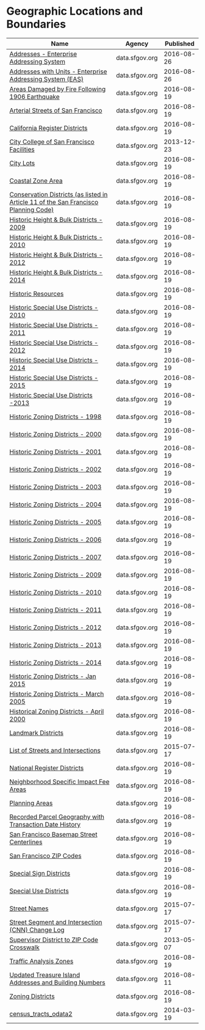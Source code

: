 # Geographic Locations and Boundaries

Name | Agency | Published
---- | ---- | ---------
[Addresses - Enterprise Addressing System](../socrata/sr5d-tnui.md) | data.sfgov.org | 2016-08-26
[Addresses with Units - Enterprise Addressing System (EAS)](../socrata/dxjs-vqsy.md) | data.sfgov.org | 2016-08-26
[Areas Damaged by Fire Following 1906 Earthquake](../socrata/yk2r-b4e8.md) | data.sfgov.org | 2016-08-19
[Arterial Streets of San Francisco](../socrata/gnsq-9x5h.md) | data.sfgov.org | 2016-08-19
[California Register Districts](../socrata/8jmc-fmem.md) | data.sfgov.org | 2016-08-19
[City College of San Francisco Facilities](../socrata/5wzj-8s9b.md) | data.sfgov.org | 2013-12-23
[City Lots](../socrata/45et-ht7c.md) | data.sfgov.org | 2016-08-19
[Coastal Zone Area](../socrata/v4ev-mbum.md) | data.sfgov.org | 2016-08-19
[Conservation Districts (as listed in Article 11 of the San Francisco Planning Code)](../socrata/wfz6-yn2b.md) | data.sfgov.org | 2016-08-19
[Historic Height & Bulk Districts - 2009](../socrata/thsi-uh4u.md) | data.sfgov.org | 2016-08-19
[Historic Height & Bulk Districts - 2010](../socrata/ti28-5szz.md) | data.sfgov.org | 2016-08-19
[Historic Height & Bulk Districts - 2012](../socrata/u3m4-4qjy.md) | data.sfgov.org | 2016-08-19
[Historic Height & Bulk Districts - 2014](../socrata/6h9b-eksg.md) | data.sfgov.org | 2016-08-19
[Historic Resources](../socrata/mea5-sr74.md) | data.sfgov.org | 2016-08-19
[Historic Special Use Districts - 2010](../socrata/kmx9-ph84.md) | data.sfgov.org | 2016-08-19
[Historic Special Use Districts - 2011](../socrata/st6c-ij8w.md) | data.sfgov.org | 2016-08-19
[Historic Special Use Districts - 2012](../socrata/9d9m-eyy3.md) | data.sfgov.org | 2016-08-19
[Historic Special Use Districts - 2014](../socrata/uihu-8bih.md) | data.sfgov.org | 2016-08-19
[Historic Special Use Districts - 2015](../socrata/et47-hd49.md) | data.sfgov.org | 2016-08-19
[Historic Special Use Districts -2013](../socrata/r6jz-e8rw.md) | data.sfgov.org | 2016-08-19
[Historic Zoning Districts - 1998](../socrata/aypm-4d84.md) | data.sfgov.org | 2016-08-19
[Historic Zoning Districts - 2000](../socrata/aksh-67x3.md) | data.sfgov.org | 2016-08-19
[Historic Zoning Districts - 2001](../socrata/pdvd-w2q4.md) | data.sfgov.org | 2016-08-19
[Historic Zoning Districts - 2002](../socrata/ftvx-vtyc.md) | data.sfgov.org | 2016-08-19
[Historic Zoning Districts - 2003](../socrata/kspe-fmej.md) | data.sfgov.org | 2016-08-19
[Historic Zoning Districts - 2004](../socrata/f883-k722.md) | data.sfgov.org | 2016-08-19
[Historic Zoning Districts - 2005](../socrata/u8bf-s4hg.md) | data.sfgov.org | 2016-08-19
[Historic Zoning Districts - 2006](../socrata/v9w2-c8v7.md) | data.sfgov.org | 2016-08-19
[Historic Zoning Districts - 2007](../socrata/rxim-5dpc.md) | data.sfgov.org | 2016-08-19
[Historic Zoning Districts - 2009](../socrata/u4br-5hb8.md) | data.sfgov.org | 2016-08-19
[Historic Zoning Districts - 2010](../socrata/w3j2-4hed.md) | data.sfgov.org | 2016-08-19
[Historic Zoning Districts - 2011](../socrata/by3b-5pje.md) | data.sfgov.org | 2016-08-19
[Historic Zoning Districts - 2012](../socrata/9xqx-n98b.md) | data.sfgov.org | 2016-08-19
[Historic Zoning Districts - 2013](../socrata/manb-7mxp.md) | data.sfgov.org | 2016-08-19
[Historic Zoning Districts - 2014](../socrata/jn35-yfmd.md) | data.sfgov.org | 2016-08-19
[Historic Zoning Districts - Jan 2015](../socrata/utj8-tgqr.md) | data.sfgov.org | 2016-08-19
[Historic Zoning Districts - March 2005](../socrata/d7vm-pqzv.md) | data.sfgov.org | 2016-08-19
[Historical Zoning Districts - April 2000](../socrata/prs8-k8k3.md) | data.sfgov.org | 2016-08-19
[Landmark Districts](../socrata/vnrd-fpg7.md) | data.sfgov.org | 2016-08-19
[List of Streets and Intersections](../socrata/pu5n-qu5c.md) | data.sfgov.org | 2015-07-17
[National Register Districts](../socrata/gb96-vq8h.md) | data.sfgov.org | 2016-08-19
[Neighborhood Specific Impact Fee Areas](../socrata/5wzi-cte2.md) | data.sfgov.org | 2016-08-19
[Planning Areas](../socrata/wf35-y6fh.md) | data.sfgov.org | 2016-08-19
[Recorded Parcel Geography with Transaction Date History](../socrata/3iun-6we5.md) | data.sfgov.org | 2016-08-19
[San Francisco Basemap Street Centerlines](../socrata/7hfy-8sz8.md) | data.sfgov.org | 2016-08-19
[San Francisco ZIP Codes](../socrata/srq6-hmpi.md) | data.sfgov.org | 2016-08-19
[Special Sign Districts](../socrata/db79-dvnt.md) | data.sfgov.org | 2016-08-19
[Special Use Districts](../socrata/hiu7-bvqk.md) | data.sfgov.org | 2016-08-19
[Street Names](../socrata/6d9h-4u5v.md) | data.sfgov.org | 2015-07-17
[Street Segment and Intersection (CNN) Change Log](../socrata/amiw-iisi.md) | data.sfgov.org | 2015-07-17
[Supervisor District to ZIP Code Crosswalk](../socrata/v22h-ujnv.md) | data.sfgov.org | 2013-05-07
[Traffic Analysis Zones](../socrata/j4sj-j2nf.md) | data.sfgov.org | 2016-08-19
[Updated Treasure Island Addresses and Building Numbers](../socrata/ghba-upwh.md) | data.sfgov.org | 2016-08-11
[Zoning Districts](../socrata/8br2-hhp3.md) | data.sfgov.org | 2016-08-19
[census_tracts_odata2](../socrata/8mm5-z8i7.md) | data.sfgov.org | 2014-03-19

